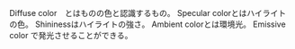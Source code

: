 Diffuse color　とはものの色と認識するもの。
Specular colorとはハイライトの色。
Shininessはハイライトの強さ。
Ambient colorとは環境光。
Emissive color で発光させることができる。
